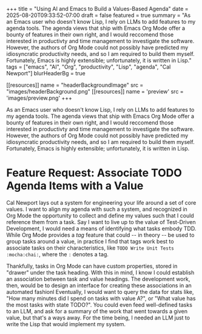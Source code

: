 +++
title = "Using AI and Emacs to Build a Values-Based Agenda"
date = 2025-08-20T09:33:52-07:00
draft = false
featured = true
summary = "As an Emacs user who doesn't know Lisp, I rely on LLMs to add features to my agenda tools. The agenda views that ship with Emacs Org Mode offer a bounty of features in their own right, and I would reccomend those interested in productivty and time management to investigate the software. However, the authors of Org Mode could not possibly have predicted my idiosyncratic productivity needs, and so I am required to build them myself. Fortunately, Emacs is highly extensible; unfortunately, it is written in Lisp."
tags = ["emacs", "AI", "Org", "productivity", "Lisp", "agenda", "Cal Newport"]
blurHeaderBg = true

[[resources]]
name = "headerBackgroundImage"
src = "images/headerBackground.png"
[[resources]]
name = 'preview'
src = 'images/preview.png'
+++

As an Emacs user who doesn't know Lisp, I rely on LLMs to add features to my agenda tools. The agenda views that ship with Emacs Org Mode offer a bounty of features in their own right, and I would reccomend those interested in productivty and time management to investigate the software. However, the authors of Org Mode could not possibly have predicted my idiosyncratic productivity needs, and so I am required to build them myself. Fortunately, Emacs is highly extensible; unfortunately, it is written in Lisp.

# Feature Request: Associate TODO Agenda Items with a Value

Cal Newport lays out a system for engineering your life around a set of core values. I want to align my agenda with such a system, and recognized in Org Mode the opportunity to collect and define my values such that I could reference them from a task. Say I want to live up to the value of Test-Driven Development, I would need a means of identifying what tasks embody TDD. While Org Mode provides a _tag_ feature that could -- in theory -- be used to group tasks around a value, in practice I find that tags work best to associate tasks on their characteristics, like `TODO Write Unit Tests :mocha:chai:`, where the `:` denotes a tag.

Thankfully, tasks in Org Mode can have custom properties, stored in "drawer" under the task heading. With this in mind, I know I could establish an association between task and value headings. The development work, then, would be to design an interface for creating these associations in an automated fashionl Eventually, I would want to query the data for stats like, "How many minutes did I spend on tasks with value A?", or "What value has the most tasks with state TODO?". You could even feed well-defined tasks to an LLM, and ask for a summary of the work that went towards a given value, but that's a ways away. For the time being, I needed an LLM just to write the Lisp that would implement my system.
